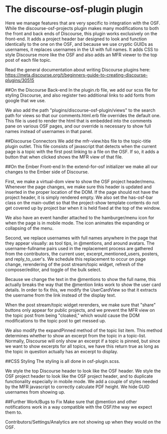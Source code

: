 # The discourse-osf-plugin plugin
Here we manage features that are very specific to integration with the OSF. While the discourse-osf-projects plugin makes many modifications to both the front and back ends of Discourse, this plugin works exclusively on the front-end. It adds a project header bar designed to look and function identically to the one on the OSF, and because we use cryptic GUIDs as usernames, it replaces usernames in the UI with full names. It adds CSS to style Discourse more like the OSF and also adds an MFR viewer to the top post of each file topic.

Read the general documentation about writing Discourse plugins here: https://meta.discourse.org/t/beginners-guide-to-creating-discourse-plugins/30515

##On the Discourse Back-end
In the plugin.rb file, we add our scss file for styling Discourse, and also register two additional links to add fonts from google that we use.

We also add the path "plugins/discourse-osf-plugin/views" to the search path for views so that our comments.html.erb file overrides the default one. This file is used to render the html that is embedded into the comments pane on various OSF pages, and our override is necessary to show full names instead of usernames in that panel.

##Discourse Connectors
We add the mfr-view.hbs file to the topic-title plugin outlet. This file consists of javascript that detects when the current page is a topic with the first post linking to a file on the OSF. If so, it adds a button that when clicked shows the MFR view of that file.

##On the Ember Front-end
In the extend-for-osf initializer we make all our changes to the Ember side of Discourse.

First, we make a virtual-dom view to show the OSF project header/menu. Whenever the page changes, we make sure this header is updated and inserted in the proper location of the DOM. If the page should not have the project header, it is simply rendered empty. We also set the has-osf-bar class on the main-outlet so that the project-show template contents do not get covered up by project bar when it is held fixed at the top of the window.

We also have an event handler attached to the hamburger/menu icon for when the page is in mobile mode. The icon animates the expanding or collapsing of the menu.

Second, we replace usernames with full names anywhere in the page that they appear visually: as tool tips, in \@mentions, and around avatars. The username-fullname pairs used in the replacement process are gathered from the contributors, the current user, excerpt_mentioned_users, posters, and reply_to_user's. We schedule this replacement to occur on page change, rerendering of the post stream/topic widget, refresh of the composer/editor, and toggle of the bulk select.

Because we change the text in the \@mentions to show the full name, this actually breaks the way that the \@mention links work to show the user card details. In order to fix this, we modify the UserCardView so that it extracts the username from the link instead of the display text.

When the post stream/topic widget rerenders, we make sure that "share" buttons only appear for public projects, and we prevent the MFR view on the topic post from being "cloaked," which would cause the DOM modifications to the topic post to get messed up.

We also modify the expandPinned method of the topic list item. This method determines whether to show an excerpt from the topic in a topic-list. Normally, Discourse will only show an excerpt if a topic is pinned, but since we want to show excerpts for all topics, we have this return true as long as the topic in question actually has an excerpt to display.

##CSS Styling
The styling is all done in osf-plugin.scss.

We style the top Discourse header to look like the OSF header.
We style the OSF project header to look like the OSF project header, and to duplicate functionality especially in mobile mode.
We add a couple of styles needed by the MFR javascript to correctly calculate PDF height.
We hide GUID usernames from showing up.

##Further Work/Bugs to Fix
Make sure that \@mention and other notifications work in a way compatible with the OSF/the way we expect them to.

Contributors/Settings/Analytics are not showing up when they would on the OSF.
